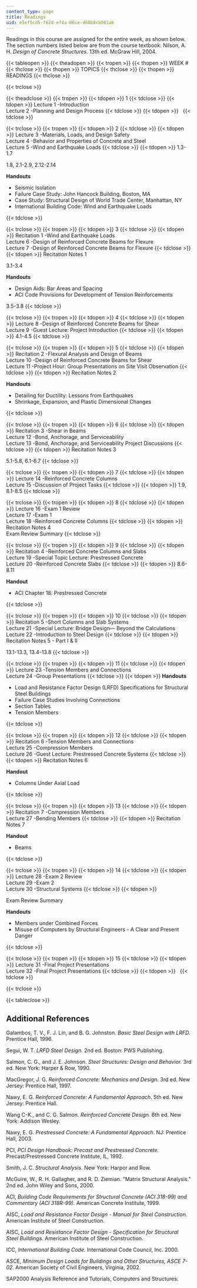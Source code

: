 ```yaml
---
content_type: page
title: Readings
uid: e5ef5cd5-f62d-ef4a-06ce-d60b8cb061ab
---
```


Readings in this course are assigned for the entire week, as shown below. The section numbers listed below are from the course textbook: Nilson, A. H. _Design of Concrete Structures._ 13th ed. McGraw Hill, 2004.

{{< tableopen >}}
{{< theadopen >}}
{{< tropen >}}
{{< thopen >}}
WEEK #
{{< thclose >}}
{{< thopen >}}
TOPICS
{{< thclose >}}
{{< thopen >}}
READINGS
{{< thclose >}}

{{< trclose >}}

{{< theadclose >}}
{{< tropen >}}
{{< tdopen >}}
1
{{< tdclose >}}
{{< tdopen >}}
Lecture 1 -Introduction  
Lecture 2 -Planning and Design Process
{{< tdclose >}}
{{< tdopen >}}
 
{{< tdclose >}}

{{< trclose >}}
{{< tropen >}}
{{< tdopen >}}
2
{{< tdclose >}}
{{< tdopen >}}
Lecture 3 -Materials, Loads, and Design Safety  
Lecture 4 -Behavior and Properties of Concrete and Steel  
Lecture 5 -Wind and Earthquake Loads
{{< tdclose >}}
{{< tdopen >}}
1.3-1.7  
  
1.8, 2.1-2.9, 2.12-2.14  
  
**Handouts**

*   Seismic Isolation
*   Failure Case Study: John Hancock Building, Boston, MA
*   Case Study: Structural Design of World Trade Center, Manhattan, NY
*   International Building Code: Wind and Earthquake Loads


{{< tdclose >}}

{{< trclose >}}
{{< tropen >}}
{{< tdopen >}}
3
{{< tdclose >}}
{{< tdopen >}}
Recitation 1 -Wind and Earthquake Loads  
Lecture 6 -Design of Reinforced Concrete Beams for Flexure  
Lecture 7 -Design of Reinforced Concrete Beams for Flexure
{{< tdclose >}}
{{< tdopen >}}
Recitation Notes 1  
  
3.1-3.4  
  
**Handouts**

*   Design Aids: Bar Areas and Spacing
*   ACI Code Provisions for Development of Tension Reinforcements

3.5-3.8
{{< tdclose >}}

{{< trclose >}}
{{< tropen >}}
{{< tdopen >}}
4
{{< tdclose >}}
{{< tdopen >}}
Lecture 8 -Design of Reinforced Concrete Beams for Shear  
Lecture 9 -Guest Lecture: Project Introduction
{{< tdclose >}}
{{< tdopen >}}
4.1-4.5
{{< tdclose >}}

{{< trclose >}}
{{< tropen >}}
{{< tdopen >}}
5
{{< tdclose >}}
{{< tdopen >}}
Recitation 2 -Flexural Analysis and Design of Beams  
Lecture 10 -Design of Reinforced Concrete Beams for Shear  
Lecture 11 -Project Hour: Group Presentations on Site Visit Observation
{{< tdclose >}}
{{< tdopen >}}
Recitation Notes 2  
  
**Handouts**

*   Detailing for Ductility: Lessons from Earthquakes
*   Shrinkage, Expansion, and Plastic Dimensional Changes


{{< tdclose >}}

{{< trclose >}}
{{< tropen >}}
{{< tdopen >}}
6
{{< tdclose >}}
{{< tdopen >}}
Recitation 3 -Shear in Beams  
Lecture 12 -Bond, Anchorage, and Serviceability  
Lecture 13 -Bond, Anchorage, and Serviceability Project Discussions
{{< tdclose >}}
{{< tdopen >}}
Recitation Notes 3  
  
5.1-5.8, 6.1-6.7
{{< tdclose >}}

{{< trclose >}}
{{< tropen >}}
{{< tdopen >}}
7
{{< tdclose >}}
{{< tdopen >}}
Lecture 14 -Reinforced Concrete Columns  
Lecture 15 -Discussion of Project Tasks
{{< tdclose >}}
{{< tdopen >}}
1.9, 8.1-8.5
{{< tdclose >}}

{{< trclose >}}
{{< tropen >}}
{{< tdopen >}}
8
{{< tdclose >}}
{{< tdopen >}}
Lecture 16 -Exam 1 Review  
Lecture 17 -Exam 1  
Lecture 18 -Reinforced Concrete Columns
{{< tdclose >}}
{{< tdopen >}}
Recitation Notes 4  
Exam Review Summary
{{< tdclose >}}

{{< trclose >}}
{{< tropen >}}
{{< tdopen >}}
9
{{< tdclose >}}
{{< tdopen >}}
Recitation 4 -Reinforced Concrete Columns and Slabs  
Lecture 19 -Special Topic Lecture: Prestressed Concrete  
Lecture 20 -Reinforced Concrete Slabs
{{< tdclose >}}
{{< tdopen >}}
8.6-8.11  
  
**Handout**

*   ACI Chapter 18: Prestressed Concrete


{{< tdclose >}}

{{< trclose >}}
{{< tropen >}}
{{< tdopen >}}
10
{{< tdclose >}}
{{< tdopen >}}
Recitation 5 -Short Columns and Slab Systems  
Lecture 21 -Special Lecture: Bridge Design— Beyond the Calculations  
Lecture 22 -Introduction to Steel Design
{{< tdclose >}}
{{< tdopen >}}
Recitation Notes 5 - Part I & II  
  
13.1-13.3, 13.4-13.8
{{< tdclose >}}

{{< trclose >}}
{{< tropen >}}
{{< tdopen >}}
11
{{< tdclose >}}
{{< tdopen >}}
Lecture 23 -Tension Members and Connections  
Lecture 24 -Group Presentations
{{< tdclose >}}
{{< tdopen >}}
**Handouts**

*   Load and Resistance Factor Design (LRFD) Specifications for Structural Steel Buildings
*   Failure Case Studies Involving Connections
*   Section Tables
*   Tension Members


{{< tdclose >}}

{{< trclose >}}
{{< tropen >}}
{{< tdopen >}}
12
{{< tdclose >}}
{{< tdopen >}}
Recitation 6 -Tension Members and Connections  
Lecture 25 -Compression Members  
Lecture 26 -Guest Lecture: Prestressed Concrete Systems
{{< tdclose >}}
{{< tdopen >}}
Recitation Notes 6  
  
**Handout**

*   Columns Under Axial Load


{{< tdclose >}}

{{< trclose >}}
{{< tropen >}}
{{< tdopen >}}
13
{{< tdclose >}}
{{< tdopen >}}
Recitation 7 -Compression Members  
Lecture 27 -Bending Members
{{< tdclose >}}
{{< tdopen >}}
Recitation Notes 7  
  
**Handout**

*   Beams


{{< tdclose >}}

{{< trclose >}}
{{< tropen >}}
{{< tdopen >}}
14
{{< tdclose >}}
{{< tdopen >}}
Lecture 28 -Exam 2 Review  
Lecture 29 -Exam 2  
Lecture 30 -Structural Systems
{{< tdclose >}}
{{< tdopen >}}


Exam Review Summary

**Handouts**

*   Members under Combined Forces
*   Misuse of Computers by Structural Engineers - A Clear and Present Danger


{{< tdclose >}}

{{< trclose >}}
{{< tropen >}}
{{< tdopen >}}
15
{{< tdclose >}}
{{< tdopen >}}
Lecture 31 -Final Project Presentations  
Lecture 32 -Final Project Presentations
{{< tdclose >}}
{{< tdopen >}}
 
{{< tdclose >}}

{{< trclose >}}

{{< tableclose >}}

Additional References
---------------------

Galambos, T. V., F. J. Lin, and B. G. Johnston. _Basic Steel Design with LRFD._ Prentice Hall, 1996.

Segui, W. T. _LRFD Steel Design._ 2nd ed. Boston: PWS Publishing.

Salmon, C. G., and J. E. Johnson. _Steel Structures: Design and Behavior._ 3rd ed. New York: Harper & Row, 1990.

MacGregor, J. G. _Reinforced Concrete: Mechanics and Design._ 3rd ed. New Jersey: Prentice Hall, 1997.

Nawy, E. G. _Reinforced Concrete: A Fundamental Approach_. 5th ed. New Jersey: Prentice Hall.

Wang C-K., and C. G. Salmon. _Reinforced Concrete Design._ 6th ed. New York: Addison Wesley.

Nawy, E. G. _Prestressed Concrete: A Fundamental Approach_. NJ: Prentice Hall, 2003.

PCI, _PCI Design Handbook: Precast and Prestressed Concrete._ Precast/Prestressed Concrete Institute, IL, 1992.

Smith, J. C. _Structural Analysis._ New York: Harpor and Row.

McGuire, W., R. H. Gallagher, and R. D. Ziemian. "Matrix Structural Analysis." 2nd ed. John Wiley and Sons, 2000.

ACI, _Building Code Requirements for Structural Concrete (ACI 318-99) and Commentary (ACI 318R-99)._ American Concrete Institute, 1999.

AISC, _Load and Resistance Factor Design - Manual for Steel Construction._ American Institute of Steel Construction.

AISC, _Load and Resistance Factor Design - Specification for Structural Steel Buildings._ American Institute of Steel Construction.

ICC, _International Building Code._ International Code Council, Inc. 2000.

ASCE, _Minimum Design Loads for Buildings and Other Structures, ASCE 7-02._ American Society of Civil Engineers, Virginia, 2002.

SAP2000 Analysis Reference and Tutorials, Computers and Structures.